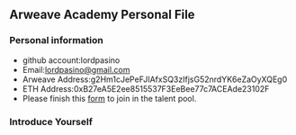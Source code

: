 ## Arweave Academy Personal File

### Personal information

- github account:lordpasino
- Email:lordpasino@gmail.com
- Arweave Address:g2Hm1cJePeFJIAfxSQ3zIfjsG52nrdYK6eZaOyXQEg0
- ETH Address:0xB27eA5E2ee8515537F3EeBee77c7ACEAde23102F
- Please finish this [form](https://docs.google.com/forms/d/e/1FAIpQLSfWA5fIIcBgmRppm3jNz5vmf9Mai_QMVil-2pO4r7YKn_Zhtw/viewform?usp=sf_link) to join in the talent pool.

### Introduce Yourself


